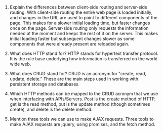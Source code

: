 1. Explain the differences between client-side routing and server-side routing.
   With client-side routing the entire web page is loaded initially, and changes in the URL are used to point to different components of the page. This makes for a slower intiial loading time, but faster changes once on the page. Server-side routing only requests the information needed at the moment and keeps the rest of it on the server. This makes initial loading faster but subsequent changes slower as some components that were already present are reloaded again.

2. What does HTTP stand for?
   HTTP stands for hypertext transfer protocol. It is the rule base underlying how information is transferred on the world wide web.

3. What does CRUD stand for?
   CRUD is an acronym for "create, read, update, delete." These are the main steps used in working with persistent storage and databases.

4. Which HTTP methods can be mapped to the CRUD acronym that we use when interfacing with APIs/Servers.
   Post is the create method of HTTP, get is the read method, put is the update method (though sometimes create), and delete is the delete method.

5. Mention three tools we can use to make AJAX requests.
   Three tools to make AJAX requests are jquery, using promises, and the fetch method.
